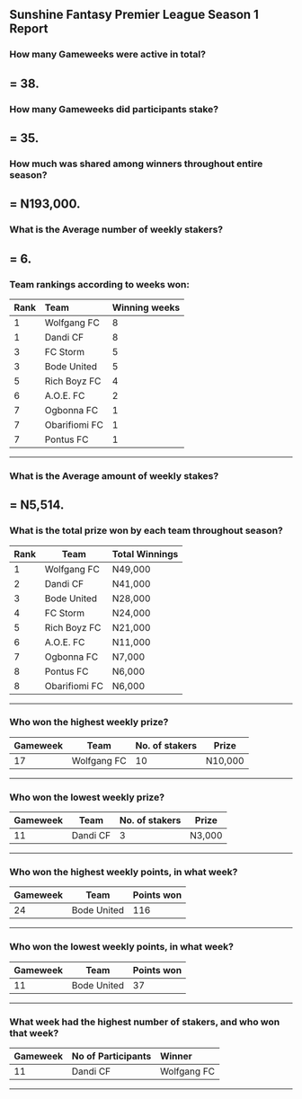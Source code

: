 ## Sunshine Fantasy Premier League Season 1 Report
### How many Gameweeks were active in total?  
   **= 38.**
---
### How many Gameweeks did participants stake?  
   **= 35.**
---
### How much was shared among winners throughout entire season?  
   **= N193,000.**
---
### What is the Average number of weekly stakers?
   **= 6.**
---
### Team rankings according to weeks won:

| Rank | Team          | Winning weeks |
|:------|:---------------|:---------------|
| 1    | Wolfgang FC   | 8             |
| 1    | Dandi CF      | 8             |
| 3    | FC Storm      | 5             |
| 3    | Bode United   | 5             |
| 5    | Rich Boyz FC  | 4             |
| 6    | A.O.E. FC     | 2             |
| 7    | Ogbonna FC    | 1             |
| 7    | Obarifiomi FC | 1             |
| 7    | Pontus FC     | 1             |
---
### What is the Average amount of weekly stakes?
   **= N5,514.**
---
### What is the total prize won by each team throughout season?

| Rank | Team          | Total Winnings |
|------|---------------|----------------|
| 1    | Wolfgang FC   | N49,000        |
| 2    | Dandi CF      | N41,000        |
| 3    | Bode United   | N28,000        |
| 4    | FC Storm      | N24,000        |
| 5    | Rich Boyz FC  | N21,000        |
| 6    | A.O.E. FC     | N11,000        |
| 7    | Ogbonna FC    | N7,000         |
| 8    | Pontus FC     | N6,000         |
| 8    | Obarifiomi FC | N6,000         |
---
### Who won the highest weekly prize?

| Gameweek | Team        | No. of stakers | Prize   |
|----------|-------------|----------------|---------|
| 17       | Wolfgang FC | 10             | N10,000 |
---
### Who won the lowest weekly prize?

| Gameweek | Team        | No. of stakers | Prize   |
|----------|-------------|----------------|---------|
| 11       | Dandi CF    | 3              | N3,000  |
--- 
### Who won the highest weekly points, in what week?

| Gameweek | Team        | Points won   |
|----------|-------------|--------------|
| 24       | Bode United | 116          |
--- 
### Who won the lowest weekly points, in what week?

| Gameweek | Team        | Points won   |
|----------|-------------|--------------|
| 11       | Bode United | 37           |
---
### What week had the highest number of stakers, and who won that week?

| Gameweek | No of Participants        | Winner      |
|:---------|:--------------------------|:------------|
| 11       | Dandi CF                  | Wolfgang FC |
---
